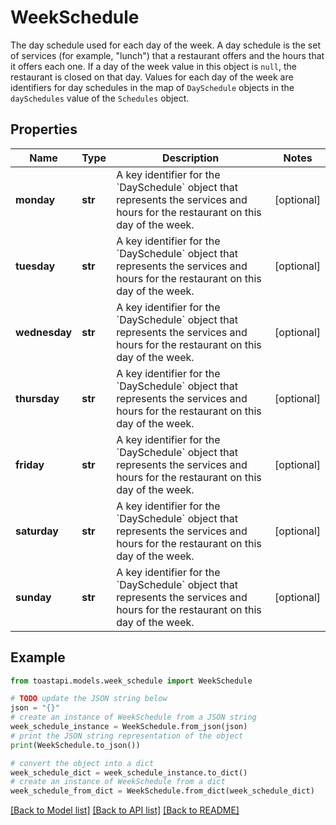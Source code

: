 # WeekSchedule

The day schedule used for each day of the week. A day schedule is  the set of services (for example, \"lunch\") that a restaurant  offers and the hours that it offers each one. If a day of the  week value in this object is `null`, the restaurant is closed on  that day. Values for each day of the week are identifiers for day  schedules in the map of `DaySchedule` objects in the  `daySchedules` value of the `Schedules` object. 

## Properties

Name | Type | Description | Notes
------------ | ------------- | ------------- | -------------
**monday** | **str** | A key identifier for the &#x60;DaySchedule&#x60; object that represents the services and hours for the restaurant on this day of the week.  | [optional] 
**tuesday** | **str** | A key identifier for the &#x60;DaySchedule&#x60; object that represents the services and hours for the restaurant on this day of the week.  | [optional] 
**wednesday** | **str** | A key identifier for the &#x60;DaySchedule&#x60; object that represents the services and hours for the restaurant on this day of the week.  | [optional] 
**thursday** | **str** | A key identifier for the &#x60;DaySchedule&#x60; object that represents the services and hours for the restaurant on this day of the week.  | [optional] 
**friday** | **str** | A key identifier for the &#x60;DaySchedule&#x60; object that represents the services and hours for the restaurant on this day of the week.  | [optional] 
**saturday** | **str** | A key identifier for the &#x60;DaySchedule&#x60; object that represents the services and hours for the restaurant on this day of the week.  | [optional] 
**sunday** | **str** | A key identifier for the &#x60;DaySchedule&#x60; object that represents the services and hours for the restaurant on this day of the week.  | [optional] 

## Example

```python
from toastapi.models.week_schedule import WeekSchedule

# TODO update the JSON string below
json = "{}"
# create an instance of WeekSchedule from a JSON string
week_schedule_instance = WeekSchedule.from_json(json)
# print the JSON string representation of the object
print(WeekSchedule.to_json())

# convert the object into a dict
week_schedule_dict = week_schedule_instance.to_dict()
# create an instance of WeekSchedule from a dict
week_schedule_from_dict = WeekSchedule.from_dict(week_schedule_dict)
```
[[Back to Model list]](../README.md#documentation-for-models) [[Back to API list]](../README.md#documentation-for-api-endpoints) [[Back to README]](../README.md)


